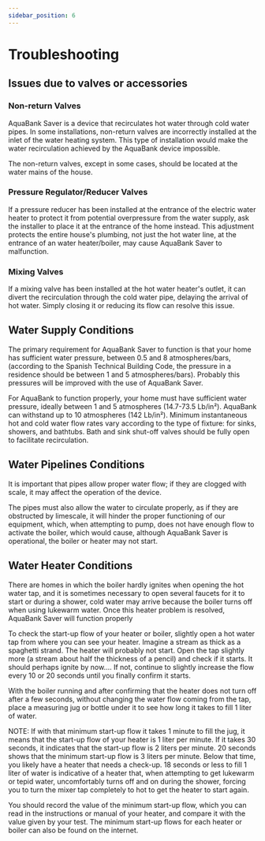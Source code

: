 ```yaml
---
sidebar_position: 6
---
```

# Troubleshooting

## Issues due to valves or accessories

### Non-return Valves
AquaBank Saver is a device that recirculates hot water through cold water pipes. In some installations, non-return valves are incorrectly installed at the inlet of the water heating system. This type of installation would make the water recirculation achieved by the AquaBank device impossible.

The non-return valves, except in some cases, should be located at the water mains of the house.

### Pressure Regulator/Reducer Valves
If a pressure reducer has been installed at the entrance of the electric water heater to protect it from potential overpressure from the water supply, ask the installer to place it at the entrance of the home instead. This adjustment protects the entire house's plumbing, not just the hot water line, at the entrance of an water heater/boiler, may cause AquaBank Saver to malfunction.

### Mixing Valves
If a mixing valve has been installed at the hot water heater's outlet, it can divert the recirculation through the cold water pipe, delaying the arrival of hot water. Simply closing it or reducing its flow can resolve this issue.

## Water Supply Conditions

The primary requirement for AquaBank Saver to function is that your home has sufficient water pressure, between 0.5 and 8 atmospheres/bars, (according to the Spanish Technical Building Code, the pressure in a residence should be between 1 and 5 atmospheres/bars). Probably this pressures will be improved with the use of AquaBank Saver.

For AquaBank to function properly, your home must have sufficient water pressure, ideally between 1 and 5 atmospheres (14.7-73.5 Lb/in²). AquaBank can withstand up to 10 atmospheres (142 Lb/in²). Minimum instantaneous hot and cold water flow rates vary according to the type of fixture: for sinks, showers, and bathtubs. Bath and sink shut-off valves should be fully open to facilitate recirculation. 

## Water Pipelines Conditions

It is important that pipes allow proper water flow; if they are clogged with scale, it may affect the operation of the device.

The pipes must also allow the water to circulate properly, as if they are obstructed by limescale, it will hinder the proper functioning of our equipment, which, when attempting to pump, does not have enough flow to activate the boiler, which would cause, although AquaBank Saver is operational, the boiler or heater may not start. 

## Water Heater Conditions

There are homes in which the boiler hardly ignites when opening the hot water tap, and it is sometimes necessary to open several faucets for it to start or during a shower, cold water may arrive because the boiler turns off when using lukewarm water. Once this heater problem is resolved, AquaBank Saver will function properly

To check the start-up flow of your heater or boiler, slightly open a hot water tap from where you can see your heater. Imagine a stream as thick as a spaghetti strand. The heater will probably not start. Open the tap slightly more (a stream about half the thickness of a pencil) and check if it starts. It should perhaps ignite by now.... If not, continue to slightly increase the flow every 10 or 20 seconds until you finally confirm it starts.

With the boiler running and after confirming that the heater does not turn off after a few seconds, without changing the water flow coming from the tap, place a measuring jug or bottle under it to see how long it takes to fill 1 liter of water.

NOTE: If with that minimum start-up flow it takes 1 minute to fill the jug, it means that the start-up flow of your heater is 1 liter per minute. If it takes 30 seconds, it indicates that the start-up flow is 2 liters per minute. 20 seconds shows that the minimum start-up flow is 3 liters per minute.
Below that time, you likely have a heater that needs a check-up. 18 seconds or less to fill 1 liter of water is indicative of a heater that, when attempting to get lukewarm or tepid water, uncomfortably turns off and on during the shower, forcing you to turn the mixer tap completely to hot to get the heater to start again.

You should record the value of the minimum start-up flow, which you can read in the instructions or manual of your heater, and compare it with the value given by your test. The minimum start-up flows for each heater or boiler can also be found on the internet.